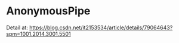 # AnonymousPipe

Detail at: https://blog.csdn.net/it2153534/article/details/79064643?spm=1001.2014.3001.5501
